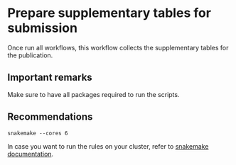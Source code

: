 # Prepare supplementary tables for submission

Once run all workflows, this workflow collects the supplementary tables for the publication.

## Important remarks

Make sure to have all packages required to run the scripts.

## Recommendations
```
snakemake --cores 6
```
In case you want to run the rules on your cluster, refer to [snakemake documentation](https://snakemake.readthedocs.io/en/stable/executing/cluster.html).
